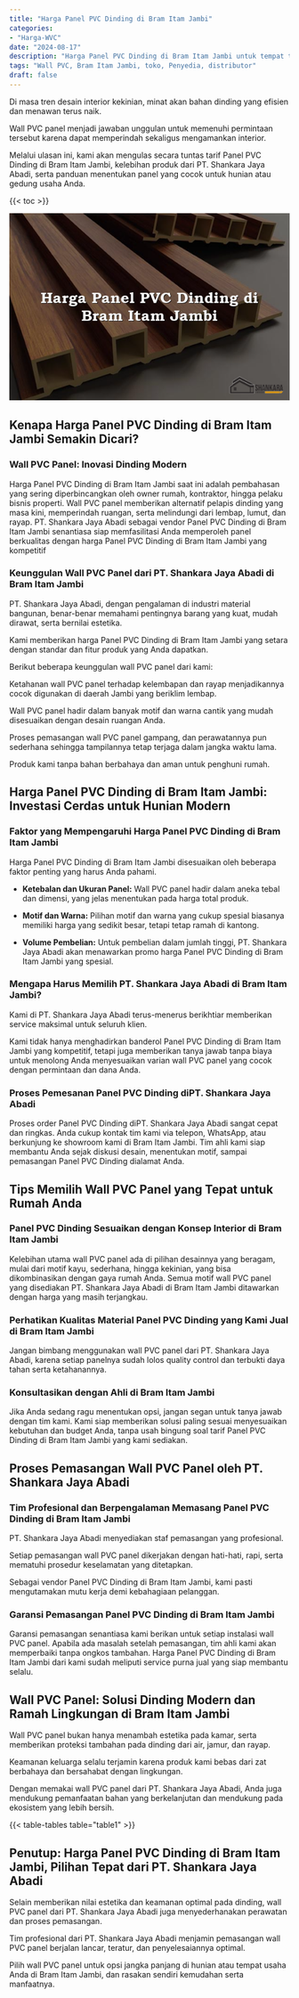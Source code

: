```yaml
---
title: "Harga Panel PVC Dinding di Bram Itam Jambi"
categories: 
- "Harga-WVC"
date: "2024-08-17"
description: "Harga Panel PVC Dinding di Bram Itam Jambi untuk tempat tinggal, kantor, serta toko. Produk terbaik, beragam motif, warna elegan, beserta servis pemasangan ditangani oleh tim ahli dan garansi resmi!|Servis penjualan Panel PVC Dinding di Bram Itam Jambi untuk kebutuhan rumah, kantor, atau ritel, beserta material unggulan dan instalasi oleh tim ahli serta kepastian resmi.|Alternatif Panel PVC Dinding di Bram Itam Jambi yang terpercaya untuk tempat tinggal, kantor, serta ritel, bersama panel unggulan dan pemasangan ditangani oleh tim berpengalaman serta jaminan resmi.|Penyediaan Panel PVC Dinding di Bram Itam Jambi untuk rumah, kantor, dan ritel, beserta produk terbaik dan pemasangan dikerjakan oleh tenaga ahli berpengalaman, dilengkapi dengan jaminan resmi.}"
tags: "Wall PVC, Bram Itam Jambi, toko, Penyedia, distributor"
draft: false
---
```


Di masa tren desain interior kekinian, minat akan bahan dinding yang efisien dan menawan terus naik.

Wall PVC panel menjadi jawaban unggulan untuk memenuhi permintaan tersebut karena dapat memperindah sekaligus mengamankan interior.

Melalui ulasan ini, kami akan mengulas secara tuntas tarif Panel PVC Dinding di Bram Itam Jambi, kelebihan produk dari PT. Shankara Jaya Abadi, serta panduan menentukan panel yang cocok untuk hunian atau gedung usaha Anda.

{{< toc >}}

![Harga Panel PVC Dinding di Bram Itam Jambi](/images/Harga-WVC/Harga-Panel-PVC-Dinding-di-Bram-Itam-Jambi.png)


## Kenapa Harga Panel PVC Dinding di Bram Itam Jambi Semakin Dicari?

### Wall PVC Panel: Inovasi Dinding Modern

Harga Panel PVC Dinding di Bram Itam Jambi saat ini adalah pembahasan yang sering diperbincangkan oleh owner rumah, kontraktor, hingga pelaku bisnis properti. Wall PVC panel memberikan alternatif pelapis dinding yang masa kini, memperindah ruangan, serta melindungi dari lembap, lumut, dan rayap. PT. Shankara Jaya Abadi sebagai vendor Panel PVC Dinding di Bram Itam Jambi senantiasa siap memfasilitasi Anda memperoleh panel berkualitas dengan harga Panel PVC Dinding di Bram Itam Jambi yang kompetitif

### Keunggulan Wall PVC Panel dari PT. Shankara Jaya Abadi di Bram Itam Jambi

PT. Shankara Jaya Abadi, dengan pengalaman di industri material bangunan, benar-benar memahami pentingnya barang yang kuat, mudah dirawat, serta bernilai estetika.

Kami memberikan harga Panel PVC Dinding di Bram Itam Jambi yang setara dengan standar dan fitur produk yang Anda dapatkan.

Berikut beberapa keunggulan wall PVC panel dari kami:

Ketahanan wall PVC panel terhadap kelembapan dan rayap menjadikannya cocok digunakan di daerah Jambi yang beriklim lembap.

Wall PVC panel hadir dalam banyak motif dan warna cantik yang mudah disesuaikan dengan desain ruangan Anda.

Proses pemasangan wall PVC panel gampang, dan perawatannya pun sederhana sehingga tampilannya tetap terjaga dalam jangka waktu lama.

Produk kami tanpa bahan berbahaya dan aman untuk penghuni rumah.

## Harga Panel PVC Dinding di Bram Itam Jambi: Investasi Cerdas untuk Hunian Modern

### Faktor yang Mempengaruhi Harga Panel PVC Dinding di Bram Itam Jambi

Harga Panel PVC Dinding di Bram Itam Jambi disesuaikan oleh beberapa faktor penting yang harus Anda pahami.

- **Ketebalan dan Ukuran Panel:** Wall PVC panel hadir dalam aneka tebal dan dimensi, yang jelas menentukan pada harga total produk.

- **Motif dan Warna:** Pilihan motif dan warna yang cukup spesial biasanya memiliki harga yang sedikit besar, tetapi tetap ramah di kantong.

- **Volume Pembelian:** Untuk pembelian dalam jumlah tinggi, PT. Shankara Jaya Abadi akan menawarkan promo harga Panel PVC Dinding di Bram Itam Jambi yang spesial.

### Mengapa Harus Memilih PT. Shankara Jaya Abadi di Bram Itam Jambi?

Kami di PT. Shankara Jaya Abadi terus-menerus berikhtiar memberikan service maksimal untuk seluruh klien.

Kami tidak hanya menghadirkan banderol Panel PVC Dinding di Bram Itam Jambi yang kompetitif, tetapi juga memberikan tanya jawab tanpa biaya untuk menolong Anda menyesuaikan varian wall PVC panel yang cocok dengan permintaan dan dana Anda.

### Proses Pemesanan Panel PVC Dinding diPT. Shankara Jaya Abadi

Proses order Panel PVC Dinding diPT. Shankara Jaya Abadi sangat cepat dan ringkas. Anda cukup kontak tim kami via telepon, WhatsApp, atau berkunjung ke showroom kami di Bram Itam Jambi. Tim ahli kami siap membantu Anda sejak diskusi desain, menentukan motif, sampai pemasangan Panel PVC Dinding dialamat Anda.

## Tips Memilih Wall PVC Panel yang Tepat untuk Rumah Anda

### Panel PVC Dinding Sesuaikan dengan Konsep Interior di Bram Itam Jambi

Kelebihan utama wall PVC panel ada di pilihan desainnya yang beragam, mulai dari motif kayu, sederhana, hingga kekinian, yang bisa dikombinasikan dengan gaya rumah Anda. Semua motif wall PVC panel yang disediakan PT. Shankara Jaya Abadi di Bram Itam Jambi ditawarkan dengan harga yang masih terjangkau.

### Perhatikan Kualitas Material Panel PVC Dinding yang Kami Jual di Bram Itam Jambi

Jangan bimbang menggunakan wall PVC panel dari PT. Shankara Jaya Abadi, karena setiap panelnya sudah lolos quality control dan terbukti daya tahan serta ketahanannya.

### Konsultasikan dengan Ahli di Bram Itam Jambi

Jika Anda sedang ragu menentukan opsi, jangan segan untuk tanya jawab dengan tim kami. Kami siap memberikan solusi paling sesuai menyesuaikan kebutuhan dan budget Anda, tanpa usah bingung soal tarif Panel PVC Dinding di Bram Itam Jambi yang kami sediakan.

## Proses Pemasangan Wall PVC Panel oleh PT. Shankara Jaya Abadi

### Tim Profesional dan Berpengalaman Memasang Panel PVC Dinding di Bram Itam Jambi

PT. Shankara Jaya Abadi menyediakan staf pemasangan yang profesional.

Setiap pemasangan wall PVC panel dikerjakan dengan hati-hati, rapi, serta mematuhi prosedur keselamatan yang ditetapkan.

Sebagai vendor Panel PVC Dinding di Bram Itam Jambi, kami pasti mengutamakan mutu kerja demi kebahagiaan pelanggan.

### Garansi Pemasangan Panel PVC Dinding di Bram Itam Jambi

Garansi pemasangan senantiasa kami berikan untuk setiap instalasi wall PVC panel. Apabila ada masalah setelah pemasangan, tim ahli kami akan memperbaiki tanpa ongkos tambahan. Harga Panel PVC Dinding di Bram Itam Jambi dari kami sudah meliputi service purna jual yang siap membantu selalu.

## Wall PVC Panel: Solusi Dinding Modern dan Ramah Lingkungan di Bram Itam Jambi

Wall PVC panel bukan hanya menambah estetika pada kamar, serta memberikan proteksi tambahan pada dinding dari air, jamur, dan rayap.

Keamanan keluarga selalu terjamin karena produk kami bebas dari zat berbahaya dan bersahabat dengan lingkungan.

Dengan memakai wall PVC panel dari PT. Shankara Jaya Abadi, Anda juga mendukung pemanfaatan bahan yang berkelanjutan dan mendukung pada ekosistem yang lebih bersih.

{{< table-tables table="table1" >}}

## Penutup: Harga Panel PVC Dinding di Bram Itam Jambi, Pilihan Tepat dari PT. Shankara Jaya Abadi

Selain memberikan nilai estetika dan keamanan optimal pada dinding, wall PVC panel dari PT. Shankara Jaya Abadi juga menyederhanakan perawatan dan proses pemasangan.

Tim profesional dari PT. Shankara Jaya Abadi menjamin pemasangan wall PVC panel berjalan lancar, teratur, dan penyelesaiannya optimal.

Pilih wall PVC panel untuk opsi jangka panjang di hunian atau tempat usaha Anda di Bram Itam Jambi, dan rasakan sendiri kemudahan serta manfaatnya.